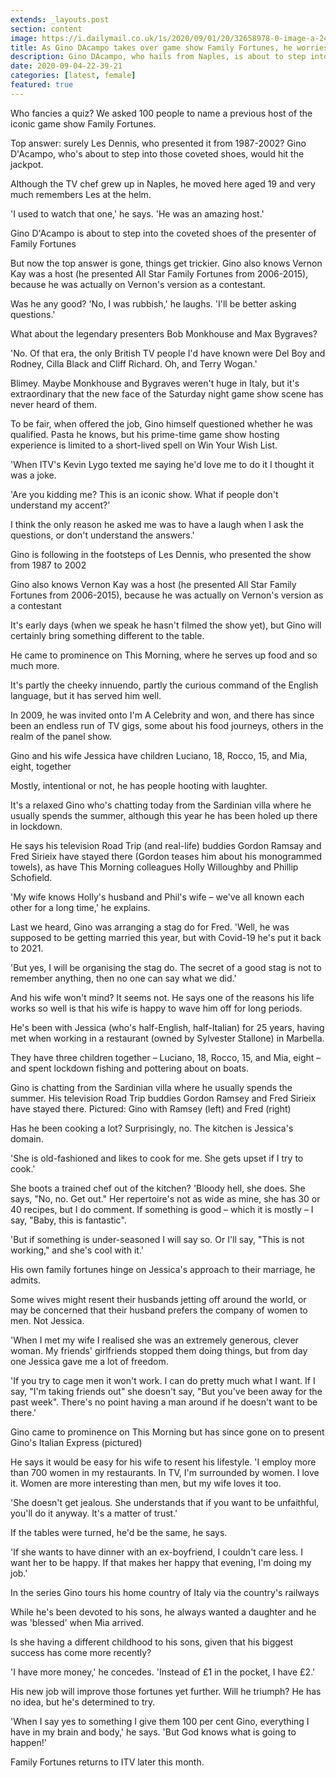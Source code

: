 ```yaml
---
extends: _layouts.post
section: content
image: https://i.dailymail.co.uk/1s/2020/09/01/20/32658978-0-image-a-24_1598988300581.jpg 
title: As Gino DAcampo takes over game show Family Fortunes, he worries laughs might be at his expense 
description: Gino DAcampo, who hails from Naples, is about to step into the coveted shoes previously occupied by the likes of Les Dennis, who presented the British game show from 1987 to 2002. 
date: 2020-09-04-22-39-21 
categories: [latest, female] 
featured: true 
--- 
```

Who fancies a quiz? We asked 100 people to name a previous host of the iconic game show Family Fortunes. 

Top answer: surely Les Dennis, who presented it from 1987-2002? Gino D'Acampo, who's about to step into those coveted shoes, would hit the jackpot.

Although the TV chef grew up in Naples, he moved here aged 19 and very much remembers Les at the helm. 

'I used to watch that one,' he says. 'He was an amazing host.'

Gino D'Acampo is about to step into the coveted shoes of the presenter of Family Fortunes

But now the top answer is gone, things get trickier. Gino also knows Vernon Kay was a host (he presented All Star Family Fortunes from 2006-2015), because he was actually on Vernon's version as a contestant. 

Was he any good? 'No, I was rubbish,' he laughs. 'I'll be better asking questions.'

What about the legendary presenters Bob Monkhouse and Max Bygraves? 

'No. Of that era, the only British TV people I'd have known were Del Boy and Rodney, Cilla Black and Cliff Richard. Oh, and Terry Wogan.'

Blimey. Maybe Monkhouse and Bygraves weren't huge in Italy, but it's extraordinary that the new face of the Saturday night game show scene has never heard of them.

To be fair, when offered the job, Gino himself questioned whether he was qualified. Pasta he knows, but his prime-time game show hosting experience is limited to a short-lived spell on Win Your Wish List.

'When ITV's Kevin Lygo texted me saying he'd love me to do it I thought it was a joke.

'Are you kidding me? This is an iconic show. What if people don't understand my accent?' 

I think the only reason he asked me was to have a laugh when I ask the questions, or don't understand the answers.'

Gino is following in the footsteps of Les Dennis, who presented the show from 1987 to 2002

Gino also knows Vernon Kay was a host (he presented All Star Family Fortunes from 2006-2015), because he was actually on Vernon's version as a contestant

It's early days (when we speak he hasn't filmed the show yet), but Gino will certainly bring something different to the table. 

He came to prominence on This Morning, where he serves up food and so much more. 

It's partly the cheeky innuendo, partly the curious command of the English language, but it has served him well. 

In 2009, he was invited onto I'm A Celebrity and won, and there has since been an endless run of TV gigs, some about his food journeys, others in the realm of the panel show. 

Gino and his wife Jessica have children Luciano, 18, Rocco, 15, and Mia, eight, together

Mostly, intentional or not, he has people hooting with laughter. 

It's a relaxed Gino who's chatting today from the Sardinian villa where he usually spends the summer, although this year he has been holed up there in lockdown. 

He says his television Road Trip (and real-life) buddies Gordon Ramsay and Fred Sirieix have stayed there (Gordon teases him about his monogrammed towels), as have This Morning colleagues Holly Willoughby and Phillip Schofield. 

'My wife knows Holly's husband and Phil's wife – we've all known each other for a long time,' he explains.

Last we heard, Gino was arranging a stag do for Fred. 'Well, he was supposed to be getting married this year, but with Covid-19 he's put it back to 2021. 

'But yes, I will be organising the stag do. The secret of a good stag is not to remember anything, then no one can say what we did.'

And his wife won't mind? It seems not. He says one of the reasons his life works so well is that his wife is happy to wave him off for long periods. 

He's been with Jessica (who's half-English, half-Italian) for 25 years, having met when working in a restaurant (owned by Sylvester Stallone) in Marbella.

They have three children together – Luciano, 18, Rocco, 15, and Mia, eight – and spent lockdown fishing and pottering about on boats. 

Gino is chatting from the Sardinian villa where he usually spends the summer. His television Road Trip buddies Gordon Ramsey and Fred Sirieix have stayed there. Pictured: Gino with Ramsey (left) and Fred (right) 

Has he been cooking a lot? Surprisingly, no. The kitchen is Jessica's domain. 

'She is old-fashioned and likes to cook for me. She gets upset if I try to cook.'

She boots a trained chef out of the kitchen? 'Bloody hell, she does. She says, "No, no. Get out." Her repertoire's not as wide as mine, she has 30 or 40 recipes, but I do comment. If something is good – which it is mostly – I say, "Baby, this is fantastic".

'But if something is under-seasoned I will say so. Or I'll say, "This is not working," and she's cool with it.'

His own family fortunes hinge on Jessica's approach to their marriage, he admits.

Some wives might resent their husbands jetting off around the world, or may be concerned that their husband prefers the company of women to men. Not Jessica.

'When I met my wife I realised she was an extremely generous, clever woman. My friends' girlfriends stopped them doing things, but from day one Jessica gave me a lot of freedom. 

'If you try to cage men it won't work. I can do pretty much what I want. If I say, "I'm taking friends out" she doesn't say, "But you've been away for the past week". There's no point having a man around if he doesn't want to be there.'

Gino came to prominence on This Morning but has since gone on to present Gino's Italian Express (pictured) 

He says it would be easy for his wife to resent his lifestyle. 'I employ more than 700 women in my restaurants. In TV, I'm surrounded by women. I love it. Women are more interesting than men, but my wife loves it too. 

'She doesn't get jealous. She understands that if you want to be unfaithful, you'll do it anyway. It's a matter of trust.'

If the tables were turned, he'd be the same, he says. 

'If she wants to have dinner with an ex-boyfriend, I couldn't care less. I want her to be happy. If that makes her happy that evening, I'm doing my job.'

In the series Gino tours his home country of Italy via the country's railways

While he's been devoted to his sons, he always wanted a daughter and he was 'blessed' when Mia arrived. 

Is she having a different childhood to his sons, given that his biggest success has come more recently? 

'I have more money,' he concedes. 'Instead of £1 in the pocket, I have £2.'

His new job will improve those fortunes yet further. Will he triumph? He has no idea, but he's determined to try. 

'When I say yes to something I give them 100 per cent Gino, everything I have in my brain and body,' he says. 'But God knows what is going to happen!' 

Family Fortunes returns to ITV later this month.

